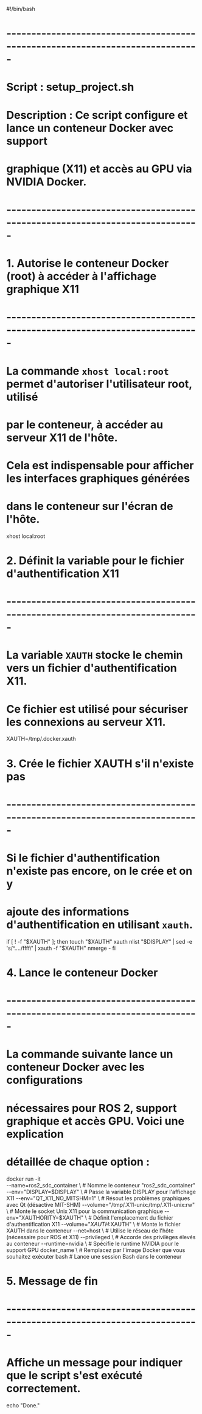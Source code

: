#!/bin/bash

# -----------------------------------------------------------------------------
# Script : setup_project.sh
# Description : Ce script configure et lance un conteneur Docker avec support 
# graphique (X11) et accès au GPU via NVIDIA Docker.
# -----------------------------------------------------------------------------

# 1. Autorise le conteneur Docker (root) à accéder à l'affichage graphique X11
# -----------------------------------------------------------------------------
# La commande `xhost local:root` permet d'autoriser l'utilisateur root, utilisé 
# par le conteneur, à accéder au serveur X11 de l'hôte. 
# Cela est indispensable pour afficher les interfaces graphiques générées 
# dans le conteneur sur l'écran de l'hôte.
xhost local:root

# 2. Définit la variable pour le fichier d'authentification X11
# -----------------------------------------------------------------------------
# La variable `XAUTH` stocke le chemin vers un fichier d'authentification X11.
# Ce fichier est utilisé pour sécuriser les connexions au serveur X11.
XAUTH=/tmp/.docker.xauth

# 3. Crée le fichier XAUTH s'il n'existe pas
# -----------------------------------------------------------------------------
# Si le fichier d'authentification n'existe pas encore, on le crée et on y 
# ajoute des informations d'authentification en utilisant `xauth`.
if [ ! -f "$XAUTH" ]; then
    touch "$XAUTH"
    xauth nlist "$DISPLAY" | sed -e 's/^..../ffff/' | xauth -f "$XAUTH" nmerge -
fi

# 4. Lance le conteneur Docker
# -----------------------------------------------------------------------------
# La commande suivante lance un conteneur Docker avec les configurations 
# nécessaires pour ROS 2, support graphique et accès GPU. Voici une explication 
# détaillée de chaque option :
docker run -it \
    --name=ros2_sdc_container \                    # Nomme le conteneur "ros2_sdc_container"
    --env="DISPLAY=$DISPLAY" \                     # Passe la variable DISPLAY pour l'affichage X11
    --env="QT_X11_NO_MITSHM=1" \                   # Résout les problèmes graphiques avec Qt (désactive MIT-SHM)
    --volume="/tmp/.X11-unix:/tmp/.X11-unix:rw" \  # Monte le socket Unix X11 pour la communication graphique
    --env="XAUTHORITY=$XAUTH" \                    # Définit l'emplacement du fichier d'authentification X11
    --volume="$XAUTH:$XAUTH" \                     # Monte le fichier XAUTH dans le conteneur
    --net=host \                                   # Utilise le réseau de l'hôte (nécessaire pour ROS et X11)
    --privileged \                                 # Accorde des privilèges élevés au conteneur
    --runtime=nvidia \                             # Spécifie le runtime NVIDIA pour le support GPU
    docker_name \                                  # Remplacez par l'image Docker que vous souhaitez exécuter
    bash                                           # Lance une session Bash dans le conteneur

# 5. Message de fin
# -----------------------------------------------------------------------------
# Affiche un message pour indiquer que le script s'est exécuté correctement.
echo "Done."
